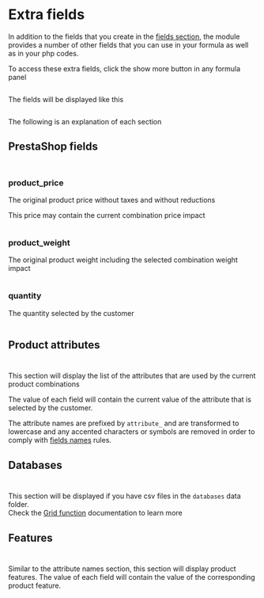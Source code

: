 # Extra fields

In addition to the fields that you create in
the [fields section](/dynamicproduct/product-config/07-fields.md), the module provides a number of
other fields that you can use in your formula as well as in your php codes.

To access these extra fields, click the show more button in any formula panel

<img srcset="/dynamicproduct/images/show-more.jpg 2x">

The fields will be displayed like this

<img srcset="/dynamicproduct/images/more-fields.jpg 2x">

The following is an explanation of each section

## PrestaShop fields

<img srcset="/dynamicproduct/images/prestashop-fields.jpg 2x" class="border padding" style="margin-top: 10px;">

### product_price

The original product price without taxes and without reductions

This price may contain the current combination price impact

<img srcset="/dynamicproduct/images/product-price.jpg 2x" class="border padding">

### product_weight

The original product weight including the selected combination weight impact

<img srcset="/dynamicproduct/images/product-weight.jpg 2x" class="border padding">

### quantity

The quantity selected by the customer

<img srcset="/dynamicproduct/images/quantity-input.jpg 2x" class="border padding">

## Product attributes

<img srcset="/dynamicproduct/images/product-attributes.jpg 2x" class="border padding" style="margin-top: 10px;">

This section will display the list of the attributes that are used by the current product
combinations

The value of each field will contain the current value of the attribute that is selected by the
customer.

The attribute names are prefixed by `attribute_` and are transformed to lowercase and any accented
characters or symbols are removed in order to comply
with [fields names](/dynamicproduct/product-config/07-fields.md#name) rules.

## Databases

<img srcset="/dynamicproduct/images/databases.jpg 2x" class="border padding" style="margin-top: 10px;">

This section will be displayed if you have csv files in the `databases` data folder.  
Check the [Grid function](/dynamicproduct/15-formula-functions.md#the-grid-function) documentation
to learn more

## Features

<img srcset="/dynamicproduct/images/product-features.jpg 2x" class="border padding" style="margin-top: 10px;">

Similar to the attribute names section, this section will display product features. The value of
each field will contain the value of the corresponding product feature.
